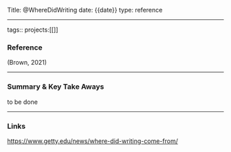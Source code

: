 Title: @WhereDidWriting
date: {{date}}
type: reference

---

tags::
projects:[[]]

### Reference 

(Brown, 2021)




---

### Summary & Key Take Aways

to be done

--- 

### Links

https://www.getty.edu/news/where-did-writing-come-from/